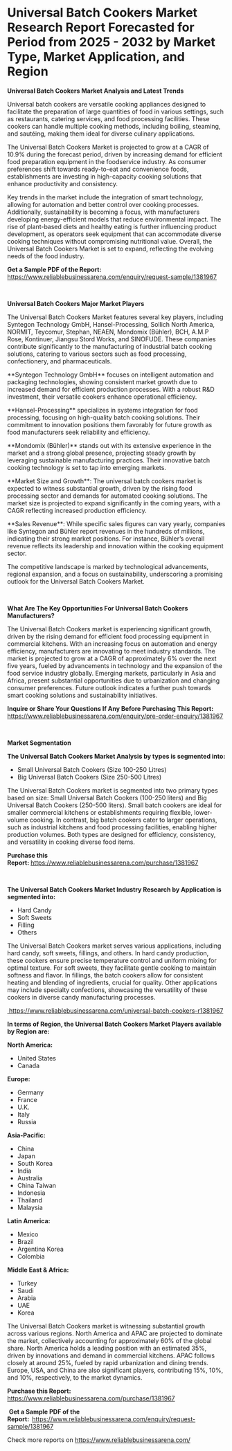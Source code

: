 <p><h1>Universal Batch Cookers Market Research Report Forecasted for Period from 2025 -  2032 by Market Type, Market Application, and Region</h1></p><p><strong>Universal Batch Cookers Market Analysis and Latest Trends</strong></p>
<p><p>Universal batch cookers are versatile cooking appliances designed to facilitate the preparation of large quantities of food in various settings, such as restaurants, catering services, and food processing facilities. These cookers can handle multiple cooking methods, including boiling, steaming, and sautéing, making them ideal for diverse culinary applications.</p><p>The Universal Batch Cookers Market is projected to grow at a CAGR of 10.9% during the forecast period, driven by increasing demand for efficient food preparation equipment in the foodservice industry. As consumer preferences shift towards ready-to-eat and convenience foods, establishments are investing in high-capacity cooking solutions that enhance productivity and consistency.</p><p>Key trends in the market include the integration of smart technology, allowing for automation and better control over cooking processes. Additionally, sustainability is becoming a focus, with manufacturers developing energy-efficient models that reduce environmental impact. The rise of plant-based diets and healthy eating is further influencing product development, as operators seek equipment that can accommodate diverse cooking techniques without compromising nutritional value. Overall, the Universal Batch Cookers Market is set to expand, reflecting the evolving needs of the food industry.</p></p>
<p><strong>Get a Sample PDF of the Report:&nbsp;</strong> <a href="https://www.reliablebusinessarena.com/enquiry/request-sample/1381967?utm_campaign=2655&utm_medium=2&utm_source=Github&utm_content=ia&utm_term=24022025&utm_id=universal-batch-cookers">https://www.reliablebusinessarena.com/enquiry/request-sample/1381967</a></p>
<p>&nbsp;</p>
<p><strong>Universal Batch Cookers Major Market Players</strong></p>
<p><p>The Universal Batch Cookers Market features several key players, including Syntegon Technology GmbH, Hansel-Processing, Sollich North America, NORMIT, Teycomur, Stephan, NEAEN, Mondomix (Bühler), BCH, A.M.P Rose, Kontinuer, Jiangsu Stord Works, and SINOFUDE. These companies contribute significantly to the manufacturing of industrial batch cooking solutions, catering to various sectors such as food processing, confectionery, and pharmaceuticals.</p><p>**Syntegon Technology GmbH** focuses on intelligent automation and packaging technologies, showing consistent market growth due to increased demand for efficient production processes. With a robust R&D investment, their versatile cookers enhance operational efficiency.</p><p>**Hansel-Processing** specializes in systems integration for food processing, focusing on high-quality batch cooking solutions. Their commitment to innovation positions them favorably for future growth as food manufacturers seek reliability and efficiency.</p><p>**Mondomix (Bühler)** stands out with its extensive experience in the market and a strong global presence, projecting steady growth by leveraging sustainable manufacturing practices. Their innovative batch cooking technology is set to tap into emerging markets.</p><p>**Market Size and Growth**: The universal batch cookers market is expected to witness substantial growth, driven by the rising food processing sector and demands for automated cooking solutions. The market size is projected to expand significantly in the coming years, with a CAGR reflecting increased production efficiency.</p><p>**Sales Revenue**: While specific sales figures can vary yearly, companies like Syntegon and Bühler report revenues in the hundreds of millions, indicating their strong market positions. For instance, Bühler’s overall revenue reflects its leadership and innovation within the cooking equipment sector. </p><p>The competitive landscape is marked by technological advancements, regional expansion, and a focus on sustainability, underscoring a promising outlook for the Universal Batch Cookers Market.</p></p>
<p>&nbsp;</p>
<p><strong>What Are The Key Opportunities For Universal Batch Cookers Manufacturers?</strong></p>
<p><p>The Universal Batch Cookers market is experiencing significant growth, driven by the rising demand for efficient food processing equipment in commercial kitchens. With an increasing focus on automation and energy efficiency, manufacturers are innovating to meet industry standards. The market is projected to grow at a CAGR of approximately 6% over the next five years, fueled by advancements in technology and the expansion of the food service industry globally. Emerging markets, particularly in Asia and Africa, present substantial opportunities due to urbanization and changing consumer preferences. Future outlook indicates a further push towards smart cooking solutions and sustainability initiatives.</p></p>
<p><strong>Inquire or Share Your Questions If Any Before Purchasing This Report:</strong> <a href="https://www.reliablebusinessarena.com/enquiry/pre-order-enquiry/1381967?utm_campaign=2655&utm_medium=2&utm_source=Github&utm_content=ia&utm_term=24022025&utm_id=universal-batch-cookers">https://www.reliablebusinessarena.com/enquiry/pre-order-enquiry/1381967</a></p>
<p>&nbsp;</p>
<p><strong>Market Segmentation</strong></p>
<p><strong>The Universal Batch Cookers Market Analysis by types is segmented into:</strong></p>
<p><ul><li>Small Universal Batch Cookers (Size 100-250 Litres)</li><li>Big Universal Batch Cookers (Size 250-500 Litres)</li></ul></p>
<p><p>The Universal Batch Cookers market is segmented into two primary types based on size: Small Universal Batch Cookers (100-250 liters) and Big Universal Batch Cookers (250-500 liters). Small batch cookers are ideal for smaller commercial kitchens or establishments requiring flexible, lower-volume cooking. In contrast, big batch cookers cater to larger operations, such as industrial kitchens and food processing facilities, enabling higher production volumes. Both types are designed for efficiency, consistency, and versatility in cooking diverse food items.</p></p>
<p><strong>Purchase this Report:&nbsp;</strong><a href="https://www.reliablebusinessarena.com/purchase/1381967?utm_campaign=2655&utm_medium=2&utm_source=Github&utm_content=ia&utm_term=24022025&utm_id=universal-batch-cookers">https://www.reliablebusinessarena.com/purchase/1381967</a></p>
<p>&nbsp;</p>
<p><strong>The Universal Batch Cookers Market Industry Research by Application is segmented into:</strong></p>
<p><ul><li>Hard Candy</li><li>Soft Sweets</li><li>Filling</li><li>Others</li></ul></p>
<p><p>The Universal Batch Cookers market serves various applications, including hard candy, soft sweets, fillings, and others. In hard candy production, these cookers ensure precise temperature control and uniform mixing for optimal texture. For soft sweets, they facilitate gentle cooking to maintain softness and flavor. In fillings, the batch cookers allow for consistent heating and blending of ingredients, crucial for quality. Other applications may include specialty confections, showcasing the versatility of these cookers in diverse candy manufacturing processes.</p></p>
<p><a href="https://www.reliablebusinessarena.com/universal-batch-cookers-r1381967?utm_campaign=2655&utm_medium=2&utm_source=Github&utm_content=ia&utm_term=24022025&utm_id=universal-batch-cookers">&nbsp;https://www.reliablebusinessarena.com/universal-batch-cookers-r1381967</a></p>
<p><strong>In terms of Region, the Universal Batch Cookers Market Players available by Region are:</strong></p>
<p>
    <p> <strong> North America: </strong>
        <ul>
            <li>United States</li>
            <li>Canada</li>
        </ul>
        </p> 
    <p> <strong> Europe: </strong>
        <ul>
            <li>Germany</li>
            <li>France</li>
            <li>U.K.</li>
            <li>Italy</li>
            <li>Russia</li>
        </ul>
        </p> 
    <p> <strong> Asia-Pacific: </strong>
        <ul>
            <li>China</li>
            <li>Japan</li>
            <li>South Korea</li>
            <li>India</li>
            <li>Australia</li>
            <li>China Taiwan</li>
            <li>Indonesia</li>
            <li>Thailand</li>
            <li>Malaysia</li>
        </ul>
        </p> 
    <p> <strong> Latin America: </strong>
        <ul>
            <li>Mexico</li>
            <li>Brazil</li>
            <li>Argentina Korea</li>
            <li>Colombia</li>
        </ul>
        </p> 
    <p> <strong> Middle East & Africa: </strong>
        <ul>
            <li>Turkey</li>
            <li>Saudi</li>
            <li>Arabia</li>
            <li>UAE</li>
            <li>Korea</li>
        </ul>
    </p>
    </p>
<p><p>The Universal Batch Cookers market is witnessing substantial growth across various regions. North America and APAC are projected to dominate the market, collectively accounting for approximately 60% of the global share. North America holds a leading position with an estimated 35%, driven by innovations and demand in commercial kitchens. APAC follows closely at around 25%, fueled by rapid urbanization and dining trends. Europe, USA, and China are also significant players, contributing 15%, 10%, and 10%, respectively, to the market dynamics.</p></p>
<p><strong>Purchase this Report: </strong><a href="https://www.reliablebusinessarena.com/purchase/1381967?utm_campaign=2655&utm_medium=2&utm_source=Github&utm_content=ia&utm_term=24022025&utm_id=universal-batch-cookers">https://www.reliablebusinessarena.com/purchase/1381967</a></p>
<p>&nbsp;<strong>Get a Sample PDF of the Report:&nbsp;&nbsp;</strong><a href="https://www.reliablebusinessarena.com/enquiry/request-sample/1381967?utm_campaign=2655&utm_medium=2&utm_source=Github&utm_content=ia&utm_term=24022025&utm_id=universal-batch-cookers">https://www.reliablebusinessarena.com/enquiry/request-sample/1381967</a></p>
<p><strong></strong></p>
<p>Check more reports on <a href="https://www.reliablebusinessarena.com/?utm_campaign=2655&utm_medium=2&utm_source=Github&utm_content=ia&utm_term=24022025&utm_id=universal-batch-cookers">https://www.reliablebusinessarena.com/</a></p>